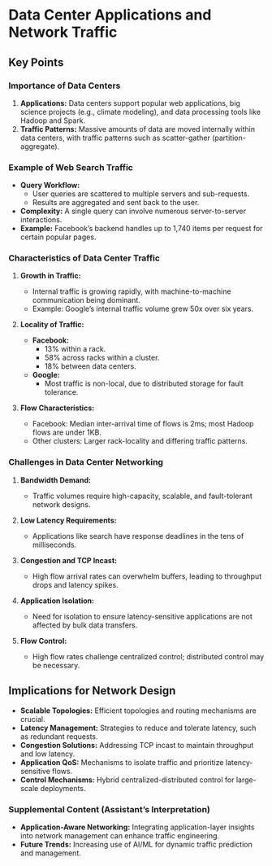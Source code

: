 # Data Center Applications and Network Traffic

## Key Points

### Importance of Data Centers
1. **Applications:** Data centers support popular web applications, big science projects (e.g., climate modeling), and data processing tools like Hadoop and Spark.
2. **Traffic Patterns:** Massive amounts of data are moved internally within data centers, with traffic patterns such as scatter-gather (partition-aggregate).

### Example of Web Search Traffic
- **Query Workflow:**
  - User queries are scattered to multiple servers and sub-requests.
  - Results are aggregated and sent back to the user.
- **Complexity:** A single query can involve numerous server-to-server interactions.
- **Example:** Facebook’s backend handles up to 1,740 items per request for certain popular pages.

### Characteristics of Data Center Traffic
1. **Growth in Traffic:**
   - Internal traffic is growing rapidly, with machine-to-machine communication being dominant.
   - Example: Google’s internal traffic volume grew 50x over six years.

2. **Locality of Traffic:**
   - **Facebook:**
     - 13% within a rack.
     - 58% across racks within a cluster.
     - 18% between data centers.
   - **Google:**
     - Most traffic is non-local, due to distributed storage for fault tolerance.

3. **Flow Characteristics:**
   - Facebook: Median inter-arrival time of flows is 2ms; most Hadoop flows are under 1KB.
   - Other clusters: Larger rack-locality and differing traffic patterns.

### Challenges in Data Center Networking
1. **Bandwidth Demand:**
   - Traffic volumes require high-capacity, scalable, and fault-tolerant network designs.

2. **Low Latency Requirements:**
   - Applications like search have response deadlines in the tens of milliseconds.

3. **Congestion and TCP Incast:**
   - High flow arrival rates can overwhelm buffers, leading to throughput drops and latency spikes.

4. **Application Isolation:**
   - Need for isolation to ensure latency-sensitive applications are not affected by bulk data transfers.

5. **Flow Control:**
   - High flow rates challenge centralized control; distributed control may be necessary.

## Implications for Network Design
- **Scalable Topologies:** Efficient topologies and routing mechanisms are crucial.
- **Latency Management:** Strategies to reduce and tolerate latency, such as redundant requests.
- **Congestion Solutions:** Addressing TCP incast to maintain throughput and low latency.
- **Application QoS:** Mechanisms to isolate traffic and prioritize latency-sensitive flows.
- **Control Mechanisms:** Hybrid centralized-distributed control for large-scale deployments.

### Supplemental Content (Assistant’s Interpretation)
- **Application-Aware Networking:** Integrating application-layer insights into network management can enhance traffic engineering.
- **Future Trends:** Increasing use of AI/ML for dynamic traffic prediction and management.

